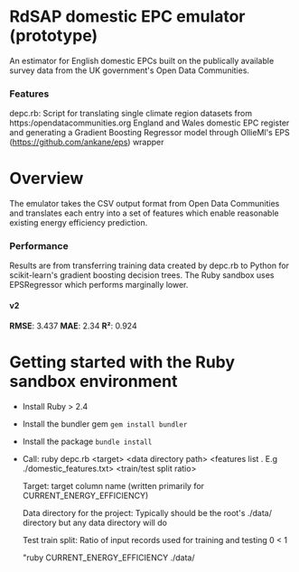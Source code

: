 # RdSAP domestic EPC emulator (prototype)
An estimator for English domestic EPCs built on the publically available survey data from the UK government's Open Data Communities.

### Features
depc.rb: Script for translating single climate region datasets from https:/opendatacommunities.org England and Wales domestic EPC register and generating a Gradient Boosting Regressor model through OllieMl's EPS (https://github.com/ankane/eps) wrapper

# Overview
The emulator takes the CSV output format from Open Data Communities and translates each entry into a set of features which enable reasonable existing energy efficiency prediction.

### Performance
Results are from transferring training data created by depc.rb to Python for scikit-learn's gradient boosting decision trees. The Ruby sandbox uses EPSRegressor which performs marginally lower.

#### v2

  **RMSE**: 3.437 **MAE**:  2.34  **R²**:   0.924

# Getting started with the Ruby sandbox environment

- Install Ruby > 2.4
- Install the bundler gem `gem install bundler`
- Install the package `bundle install`

- Call: ruby depc.rb \<target\> \<data directory path\> \<features list . E.g ./domestic_features.txt\> \<train/test split ratio\>
  
    Target:                         target column name (written primarily for CURRENT_ENERGY_EFFICIENCY)
  
    Data directory for the project: Typically should be the root's ./data/ directory but any data directory will do
    
    Test train split:               Ratio of input records used for training and testing 0 < 1
  
    "ruby CURRENT_ENERGY_EFFICIENCY ./data/

